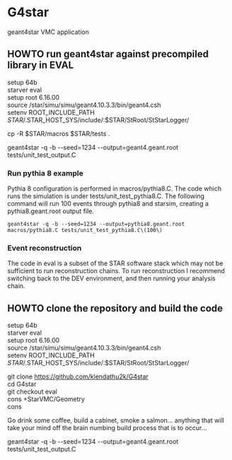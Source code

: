 # G4star  

geant4star VMC application



## HOWTO run geant4star against precompiled library in EVAL

setup 64b  
starver eval  
setup root 6.16.00  
source /star/simu/simu/geant4.10.3.3/bin/geant4.csh  
setenv ROOT_INCLUDE_PATH $STAR/.$STAR_HOST_SYS/include/:$STAR/StRoot/StStarLogger/  
  
cp -R $STAR/macros $STAR/tests .  
  
geant4star -q -b --seed=1234 --output=geant4.geant.root tests/unit_test_output.C  

### Run pythia 8 example

Pythia 8 configuration is performed in macros/pythia8.C.  The code which runs the simulation
is under tests/unit_test_pythia8.C.  The following command will run 100 events through pythia8
and starsim, creating a pythia8.geant.root output file.

`geant4star -q -b --seed=1234 --output=pythia8.geant.root macros/pythia8.C tests/unit_test_pythia8.C\(100\)`

### Event reconstruction

The code in eval is a subset of the STAR software stack which may not be sufficient
to run reconstruction chains.  To run reconstruction I recommend switching back
to the DEV environment, and then running your analysis chain.

## HOWTO clone the repository and build the code

setup 64b  
starver eval  
setup root 6.16.00  
source /star/simu/simu/geant4.10.3.3/bin/geant4.csh  
setenv ROOT_INCLUDE_PATH $STAR/.$STAR_HOST_SYS/include/:$STAR/StRoot/StStarLogger/  
  
git clone https://github.com/klendathu2k/G4star  
cd G4star  
git checkout eval  
cons +StarVMC/Geometry  
cons  

Go drink some coffee, build a cabinet, smoke a salmon… anything that will take your mind off the brain numbing build process that is to occur…

 geant4star -q -b --seed=1234 --output=geant4.geant.root tests/unit_test_output.C


